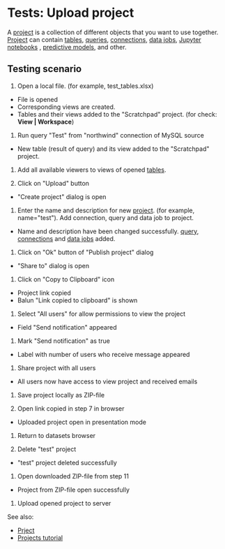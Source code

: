 <!-- TITLE: Tests: Upload project -->
<!-- SUBTITLE: -->

# Tests: Upload project

A [project](project.md) is a collection of different objects that you want to use together.
[Project](project.md) can contain [tables](table.md), [queries](../access/data-query.md),
[connections](../access/data-connection.md), [data jobs](../access/data-job.md),
[Jupyter notebooks](../compute/jupyter-notebook.md)
, [predictive models](../learn/predictive-modeling.md), and other.

## Testing scenario

1. Open a local file. (for example, test_tables.xlsx)

* File is opened
* Corresponding views are created.
* Tables and their views added to the "Scratchpad" project. (for check: **View | Workspace**)

1. Run query "Test" from "northwind" connection of MySQL source

* New table (result of query) and its view added to the "Scratchpad" project.

1. Add all available viewers to views of opened [tables](table.md).

1. Click on "Upload" button

* "Create project" dialog is open

1. Enter the name and description for new [project](project.md). (for example, name="test"). Add connection, query and
   data job to project.

* Name and description have been changed successfully. [query](../access/data-query.md),
  [connections](../access/data-connection.md) and [data jobs](../access/data-job.md) added.

1. Click on "Ok" button of "Publish project" dialog

* "Share to" dialog is open

1. Click on "Copy to Clipboard" icon

* Project link copied
* Balun "Link copied to clipboard" is shown

1. Select "All users" for allow permissions to view the project

* Field "Send notification" appeared

1. Mark "Send notification" as true

* Label with number of users who receive message appeared

1. Share project with all users

* All users now have access to view project and received emails

1. Save project locally as ZIP-file

1. Open link copied in step 7 in browser

* Uploaded project open in presentation mode

1. Return to datasets browser

1. Delete "test" project

* "test" project deleted successfully

1. Open downloaded ZIP-file from step 11

* Project from ZIP-file open successfully

1. Upload opened project to server

See also:

* [Prject](project.md)
* [Projects tutorial](../_internal/tutorials/projects.md)
